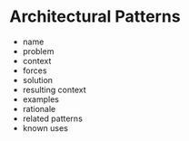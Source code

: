 # Architectural Patterns
- name
- problem
- context
- forces
- solution
- resulting context
- examples
- rationale
- related patterns
- known uses